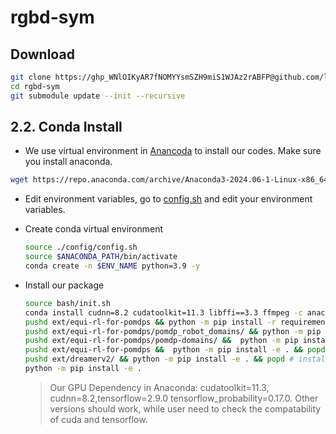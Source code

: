 # rgbd-sym

## Download 

```sh
git clone https://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@github.com/linhongbin-ws/rgbd-sym.git
cd rgbd-sym
git submodule update --init --recursive
```

## 2.2. Conda Install

- We use virtual environment in [Anancoda](https://www.anaconda.com/download) to install our codes. Make sure you install anaconda.
```sh
wget https://repo.anaconda.com/archive/Anaconda3-2024.06-1-Linux-x86_64.sh
```

- Edit environment variables, go to [config.sh](./config.sh) and edit your environment variables.

- Create conda virtual environment
    ```sh
    source ./config/config.sh
    source $ANACONDA_PATH/bin/activate 
    conda create -n $ENV_NAME python=3.9 -y
    ```

- Install our package 
    ```sh
    source bash/init.sh
    conda install cudnn=8.2 cudatoolkit=11.3 libffi==3.3 ffmpeg -c anaconda -c conda-forge -y
    pushd ext/equi-rl-for-pomdps && python -m pip install -r requirements.txt && popd
    pushd ext/equi-rl-for-pomdps/pomdp_robot_domains/ && python -m pip install -r requirements.txt && python -m pip install -e . && popd
    pushd ext/equi-rl-for-pomdps/pomdp-domains/ &&  python -m pip install -e . && popd
    pushd ext/equi-rl-for-pomdps &&  python -m pip install -e . && popd
    pushd ext/dreamerv2/ && python -m pip install -e . && popd # install dreamerv2
    python -m pip install -e . 
    ```
    > Our GPU Dependency in Anaconda: cudatoolkit=11.3, cudnn=8.2,tensorflow=2.9.0 tensorflow_probability=0.17.0. Other versions should work, while user need to check the compatability of cuda and tensorflow.  